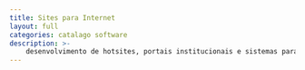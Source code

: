```yaml
---
title: Sites para Internet
layout: full
categories: catalago software
description: >-
    desenvolvimento de hotsites, portais institucionais e sistemas para internet; melhoria de SEO; programação de backend; design de frontend.
---
```

